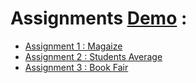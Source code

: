 <h1>Assignments <a href="https://imegz.github.io/ITI_MEAN_Assigenment/">Demo</a> :</h1> 
      <ul>
        <li>
          <a href="ITI_ASS_1/"> Assignment 1 : Magaize </a>
        </li>
        <li>
          <a href="ITI_ASS_2/"> Assignment 2 : Students Average</a>
        </li>
        <li>
          <a href="ITI_ASS_3/"> Assignment 3 : Book Fair</a>
        </li>
      </ul>
